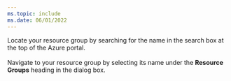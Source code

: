 ```yaml
---
ms.topic: include
ms.date: 06/01/2022
---
```


Locate your resource group by searching for the name in the search box at the top of the Azure portal.
<br><br>
Navigate to your resource group by selecting its name under the **Resource Groups** heading in the dialog box.
